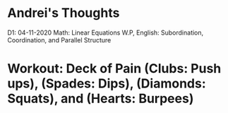 # Andrei's Thoughts
D1: 04-11-2020
Math: Linear Equations W.P,
English: Subordination, Coordination, and Parallel Structure

# Workout: Deck of Pain (Clubs: Push ups), (Spades: Dips), (Diamonds: Squats), and (Hearts: Burpees)
